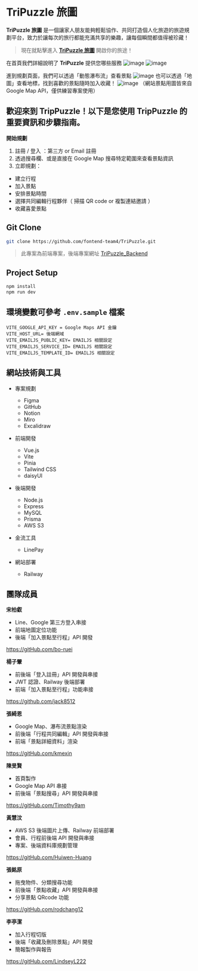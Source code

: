 # TriPuzzle 旅圖

**TriPuzzle 旅圖** 是一個讓家人朋友能夠輕鬆協作、共同打造個人化旅遊的旅遊規劃平台，致力於讓每次的旅行都能充滿共享的樂趣，讓每個瞬間都值得被珍藏！

> 現在就點擊進入 **[TriPuzzle 旅圖](https://www.tripuzzle.fun/)** 開啟你的旅途！

在首頁我們詳細說明了 **TriPuzzle** 提供您哪些服務
![image](https://tripuzzle-s3.s3.ap-southeast-2.amazonaws.com/coverImages/banner.png)
![image](https://tripuzzle-s3.s3.ap-southeast-2.amazonaws.com/coverImages/home.png)

進到規劃頁面，我們可以透過「動態瀑布流」查看景點
![image](https://tripuzzle-s3.s3.ap-southeast-2.amazonaws.com/coverImages/planner.png)
也可以透過「地圖」查看地標，找到喜歡的景點隨時加入收藏！
![image](https://tripuzzle-s3.s3.ap-southeast-2.amazonaws.com/coverImages/map.png)
（網站景點用圖皆來自 Google Map API，僅供練習專案使用）

## 歡迎來到 TripPuzzle！以下是您使用 TripPuzzle 的重要資訊和步驟指南。

**開始規劃**

1. 註冊 / 登入 ：第三方 or Email 註冊
2. 透過搜尋欄、或是直接在 Google Map 搜尋特定範圍來查看景點資訊
3. 立即規劃：

- 建立行程
- 加入景點
- 安排景點時間
- 選擇共同編輯行程夥伴（ 掃描 QR code or 複製連結邀請 ）
- 收藏喜愛景點

## Git Clone

```sh
git clone https://github.com/fontend-team4/TriPuzzle.git
```

> 此專案為前端專案，後端專案網址 [TriPuzzle_Backend](https://github.com/fontend-team4/TriPuzzle_Backend)

## Project Setup

```sh
npm install
npm run dev
```

## 環境變數可參考 `.env.sample` 檔案

```
VITE_GOOGLE_API_KEY = Google Maps API 金鑰
VITE_HOST_URL= 後端網域
VITE_EMAILJS_PUBLIC_KEY= EMAILJS 相關設定
VITE_EMAILJS_SERVICE_ID= EMAILJS 相關設定
VITE_EMAILJS_TEMPLATE_ID= EMAILJS 相關設定
```

## 網站技術與工具

- 專案規劃

  - Figma
  - GitHub
  - Notion
  - Miro
  - Excalidraw

- 前端開發

  - Vue.js
  - Vite
  - Pinia
  - Tailwind CSS
  - daisyUI

- 後端開發

  - Node.js
  - Express
  - MySQL
  - Prisma
  - AWS S3

- 金流工具

  - LinePay

- 網站部署
  - Railway

## 團隊成員

**宋柏叡**

- Line、Google 第三方登入串接
- 前端地圖定位功能
- 後端「加入景點至行程」API 開發

https://gitHub.com/bo-ruei

**楊子翬**

- 前後端「登入註冊」API 開發與串接
- JWT 認證、Railway 後端部署
- 前端「加入景點至行程」功能串接

https://github.com/jack8512

**張綺恩**

- Google Map、瀑布流景點渲染
- 前後端「行程共同編輯」API 開發與串接
- 前端「景點詳細資料」渲染

https://gitHub.com/kmexin

**陳旻賢**

- 首頁製作
- Google Map API 串接
- 前後端「景點搜尋」API 開發與串接

https://gitHub.com/Timothy9am

**黃慧汶**

- AWS S3 後端圖片上傳、Railway 前端部署
- 會員、行程前後端 API 開發與串接
- 專案、後端資料庫規劃管理

https://gitHub.com/Huiwen-Huang

**張銘原**

- 拖曳物件、分類搜尋功能
- 前後端「景點收藏」API 開發與串接
- 分享景點 QRcode 功能

https://gitHub.com/rodchang12

**李亭潔**

- 加入行程切版
- 後端「收藏及刪除景點」API 開發
- 簡報製作與報告

https://gitHub.com/LindseyL222
